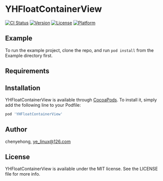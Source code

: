 # YHFloatContainerView

[![CI Status](https://img.shields.io/travis/chenyehong/YHFloatContainerView.svg?style=flat)](https://travis-ci.org/chenyehong/YHFloatContainerView)
[![Version](https://img.shields.io/cocoapods/v/YHFloatContainerView.svg?style=flat)](https://cocoapods.org/pods/YHFloatContainerView)
[![License](https://img.shields.io/cocoapods/l/YHFloatContainerView.svg?style=flat)](https://cocoapods.org/pods/YHFloatContainerView)
[![Platform](https://img.shields.io/cocoapods/p/YHFloatContainerView.svg?style=flat)](https://cocoapods.org/pods/YHFloatContainerView)

## Example

To run the example project, clone the repo, and run `pod install` from the Example directory first.

## Requirements

## Installation

YHFloatContainerView is available through [CocoaPods](https://cocoapods.org). To install
it, simply add the following line to your Podfile:

```ruby
pod 'YHFloatContainerView'
```

## Author

chenyehong, ye_linux@126.com

## License

YHFloatContainerView is available under the MIT license. See the LICENSE file for more info.
